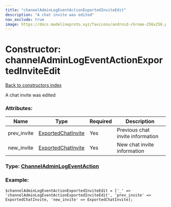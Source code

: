 ```yaml
---
title: "channelAdminLogEventActionExportedInviteEdit"
description: "A chat invite was edited"
nav_exclude: true
image: https://docs.madelineproto.xyz/favicons/android-chrome-256x256.png
---
```

# Constructor: channelAdminLogEventActionExportedInviteEdit  
[Back to constructors index](/API_docs/constructors/index.html)



A chat invite was edited

### Attributes:

| Name     |    Type       | Required | Description |
|----------|---------------|----------|-------------|
|prev\_invite|[ExportedChatInvite](/API_docs/types/ExportedChatInvite.html) | Yes|Previous chat invite information|
|new\_invite|[ExportedChatInvite](/API_docs/types/ExportedChatInvite.html) | Yes|New chat invite information|



### Type: [ChannelAdminLogEventAction](/API_docs/types/ChannelAdminLogEventAction.html)


### Example:

```
$channelAdminLogEventActionExportedInviteEdit = ['_' => 'channelAdminLogEventActionExportedInviteEdit', 'prev_invite' => ExportedChatInvite, 'new_invite' => ExportedChatInvite];
```  
